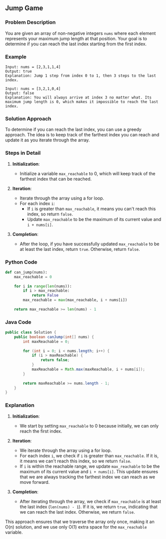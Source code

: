 ## Jump Game

### Problem Description
You are given an array of non-negative integers `nums` where each element represents your maximum jump length at that position. Your goal is to determine if you can reach the last index starting from the first index.

### Example
```
Input: nums = [2,3,1,1,4]
Output: true
Explanation: Jump 1 step from index 0 to 1, then 3 steps to the last index.
```
```
Input: nums = [3,2,1,0,4]
Output: false
Explanation: You will always arrive at index 3 no matter what. Its maximum jump length is 0, which makes it impossible to reach the last index.
```

### Solution Approach
To determine if you can reach the last index, you can use a greedy approach. The idea is to keep track of the farthest index you can reach and update it as you iterate through the array.

### Steps in Detail

1. **Initialization**:
   - Initialize a variable `max_reachable` to 0, which will keep track of the farthest index that can be reached.

2. **Iteration**:
   - Iterate through the array using a for loop.
   - For each index `i`:
     - If `i` is greater than `max_reachable`, it means you can't reach this index, so return `false`.
     - Update `max_reachable` to be the maximum of its current value and `i + nums[i]`.

3. **Completion**:
   - After the loop, if you have successfully updated `max_reachable` to be at least the last index, return `true`. Otherwise, return `false`.

### Python Code
```python
def can_jump(nums):
    max_reachable = 0
    
    for i in range(len(nums)):
        if i > max_reachable:
            return False
        max_reachable = max(max_reachable, i + nums[i])
    
    return max_reachable >= len(nums) - 1
```

### Java Code
```java
public class Solution {
    public boolean canJump(int[] nums) {
        int maxReachable = 0;
        
        for (int i = 0; i < nums.length; i++) {
            if (i > maxReachable) {
                return false;
            }
            maxReachable = Math.max(maxReachable, i + nums[i]);
        }
        
        return maxReachable >= nums.length - 1;
    }
}
```

### Explanation

1. **Initialization**:
   - We start by setting `max_reachable` to 0 because initially, we can only reach the first index.

2. **Iteration**:
   - We iterate through the array using a for loop.
   - For each index `i`, we check if `i` is greater than `max_reachable`. If it is, it means we can't reach this index, so we return `false`.
   - If `i` is within the reachable range, we update `max_reachable` to be the maximum of its current value and `i + nums[i]`. This update ensures that we are always tracking the farthest index we can reach as we move forward.

3. **Completion**:
   - After iterating through the array, we check if `max_reachable` is at least the last index (`len(nums) - 1`). If it is, we return `true`, indicating that we can reach the last index. Otherwise, we return `false`.

This approach ensures that we traverse the array only once, making it an O(n) solution, and we use only O(1) extra space for the `max_reachable` variable.